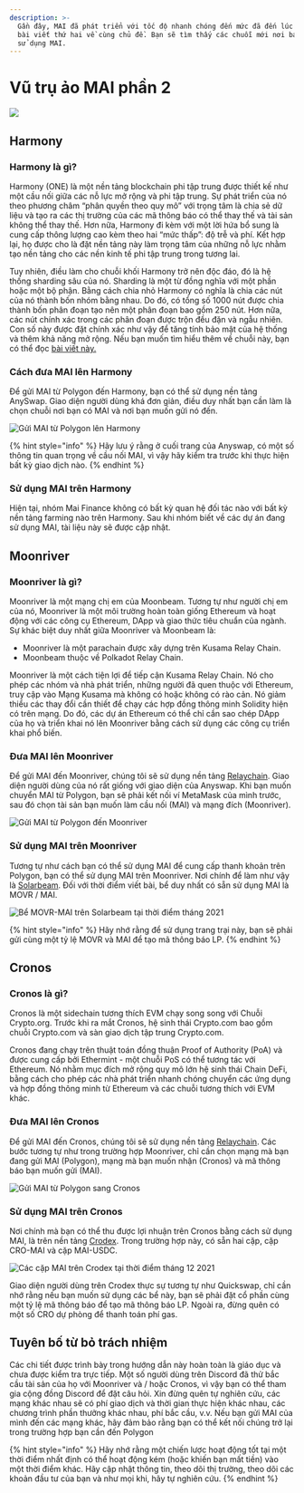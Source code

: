 ```yaml
---
description: >-
  Gần đây, MAI đã phát triển với tốc độ nhanh chóng đến mức đã đến lúc cho một
  bài viết thứ hai về cùng chủ đề. Bạn sẽ tìm thấy các chuỗi mới nơi bạn có thể
  sử dụng MAI.
---
```


# Vũ trụ ảo MAI phần 2



![](../.gitbook/assets/MAI.png)

## Harmony

### Harmony là gì?

Harmony (ONE) là một nền tảng blockchain phi tập trung được thiết kế như một cầu nối giữa các nỗ lực mở rộng và phi tập trung. Sự phát triển của nó theo phương châm “phân quyền theo quy mô” với trọng tâm là chia sẻ dữ liệu và tạo ra các thị trường của các mã thông báo có thể thay thế và tài sản không thể thay thế. Hơn nữa, Harmony đi kèm với một lời hứa bổ sung là cung cấp thông lượng cao kèm theo hai “mức thấp”: độ trễ và phí. Kết hợp lại, họ được cho là đặt nền tảng này làm trọng tâm của những nỗ lực nhằm tạo nền tảng cho các nền kinh tế phi tập trung trong tương lai.

Tuy nhiên, điều làm cho chuỗi khối Harmony trở nên độc đáo, đó là hệ thống sharding sâu của nó. Sharding là một từ đồng nghĩa với một phần hoặc một bộ phận. Bằng cách chia nhỏ Harmony có nghĩa là chia các nút của nó thành bốn nhóm bằng nhau. Do đó, có tổng số 1000 nút được chia thành bốn phân đoạn tạo nên một phân đoạn bao gồm 250 nút. Hơn nữa, các nút chính xác trong các phân đoạn được trộn đều đặn và ngẫu nhiên. Con số này được đặt chính xác như vậy để tăng tính bảo mật của hệ thống và thêm khả năng mở rộng. Nếu bạn muốn tìm hiểu thêm về chuỗi này, bạn có thể đọc [bài viết này.](https://guarda.com/academy/crypto/what-is-harmony/)

### Cách đưa MAI lên Harmony

Để gửi MAI từ Polygon đến Harmony, bạn có thể sử dụng nền tảng AnySwap. Giao diện người dùng khá đơn giản, điều duy nhất bạn cần làm là chọn chuỗi nơi bạn có MAI và nơi bạn muốn gửi nó đến.

![Gửi MAI từ Polygon lên Harmony](<../.gitbook/assets/MAI - Harmony.JPG>)

{% hint style="info" %}
Hãy lưu ý rằng ở cuối trang của Anyswap, có một số thông tin quan trọng về cầu nối MAI, vì vậy hãy kiểm tra trước khi thực hiện bất kỳ giao dịch nào.
{% endhint %}

### Sử dụng MAI trên Harmony

Hiện tại, nhóm Mai Finance không có bất kỳ quan hệ đối tác nào với bất kỳ nền tảng farming nào trên Harmony. Sau khi nhóm biết về các dự án đang sử dụng MAI, tài liệu này sẽ được cập nhật.

## Moonriver

### Moonriver là gì?

Moonriver là một mạng chị em của Moonbeam. Tương tự như người chị em của nó, Moonriver là một môi trường hoàn toàn giống Ethereum và hoạt động với các công cụ Ethereum, DApp và giao thức tiêu chuẩn của ngành. Sự khác biệt duy nhất giữa Moonriver và Moonbeam là:

* Moonriver là một parachain được xây dựng trên Kusama Relay Chain.
* Moonbeam thuộc về Polkadot Relay Chain.

Moonriver là một cách tiện lợi để tiếp cận Kusama Relay Chain. Nó cho phép các nhóm và nhà phát triển, những người đã quen thuộc với Ethereum, truy cập vào Mạng Kusama mà không có hoặc không có rào cản. Nó giảm thiểu các thay đổi cần thiết để chạy các hợp đồng thông minh Solidity hiện có trên mạng. Do đó, các dự án Ethereum có thể chỉ cần sao chép DApp của họ và triển khai nó lên Moonriver bằng cách sử dụng các công cụ triển khai phổ biến.

### Đưa MAI lên Moonriver

Để gửi MAI đến Moonriver, chúng tôi sẽ sử dụng nền tảng [Relaychain](https://app.relaychain.com/transfer#/cross-chain-bridge-transfer). Giao diện người dùng của nó rất giống với giao diện của Anyswap. Khi bạn muốn chuyển MAI từ Polygon, bạn sẽ phải kết nối ví MetaMask của mình trước, sau đó chọn tài sản bạn muốn làm cầu nối (MAI) và mạng đích (Moonriver).

![Gửi MAI từ Polygon đến Moonriver](<../.gitbook/assets/relay movr.JPG>)

### Sử dụng MAI trên Moonriver

Tương tự như cách bạn có thể sử dụng MAI để cung cấp thanh khoản trên Polygon, bạn có thể sử dụng MAI trên Moonriver. Nơi chính để làm như vậy là [Solarbeam](https://app.solarbeam.io/farm). Đối với thời điểm viết bài, bể duy nhất có sẵn sử dụng MAI là MOVR / MAI.

![Bể MOVR-MAI trên Solarbeam tại thời điểm tháng 2021](../.gitbook/assets/MOVR-MAI.JPG)

{% hint style="info" %}
Hãy nhớ rằng để sử dụng trang trại này, bạn sẽ phải gửi cùng một tỷ lệ MOVR và MAI để tạo mã thông báo LP.
{% endhint %}

## Cronos

### Cronos là gì?

Cronos là một sidechain tương thích EVM chạy song song với Chuỗi Crypto.org. Trước khi ra mắt Cronos, hệ sinh thái Crypto.com bao gồm chuỗi Crypto.com và sàn giao dịch tập trung Crypto.com.&#x20;

Cronos đang chạy trên thuật toán đồng thuận Proof of Authority (PoA) và được cung cấp bởi Ethermint - một chuỗi PoS có thể tương tác với Ethereum. Nó nhằm mục đích mở rộng quy mô lớn hệ sinh thái Chain DeFi, bằng cách cho phép các nhà phát triển nhanh chóng chuyển các ứng dụng và hợp đồng thông minh từ Ethereum và các chuỗi tương thích với EVM khác.

### Đưa MAI lên Cronos

Để gửi MAI đến Cronos, chúng tôi sẽ sử dụng nền tảng [Relaychain](https://app.relaychain.com/transfer#/cross-chain-bridge-transfer). Các bước tương tự như trong trường hợp Moonriver, chỉ cần chọn mạng mà bạn đang gửi MAI (Polygon), mạng mà bạn muốn nhận (Cronos) và mã thông báo bạn muốn gửi (MAI).

![Gửi MAI từ Polygon sang Cronos](../.gitbook/assets/cronos.JPG)

### Sử dụng MAI trên Cronos

Nơi chính mà bạn có thể thu được lợi nhuận trên Cronos bằng cách sử dụng MAI, là trên nền tảng [Crodex](https://swap.crodex.app/#/rewards/pair). Trong trường hợp này, có sẵn hai cặp, cặp CRO-MAI và cặp MAI-USDC.

![Các cặp MAI trên Crodex tại thời điểm tháng 12 2021](../.gitbook/assets/crodex.JPG)

Giao diện người dùng trên Crodex thực sự tương tự như Quickswap, chỉ cần nhớ rằng nếu bạn muốn sử dụng các bể này, bạn sẽ phải đặt cổ phần cùng một tỷ lệ mã thông báo để tạo mã thông báo LP. Ngoài ra, đừng quên có một số CRO dự phòng để thanh toán phí gas.

## Tuyên bố từ bỏ trách nhiệm

Các chi tiết được trình bày trong hướng dẫn này hoàn toàn là giáo dục và chưa được kiểm tra trực tiếp. Một số người dùng trên Discord đã thử bắc cầu tài sản của họ với Moonriver và / hoặc Cronos, vì vậy bạn có thể tham gia cộng đồng Discord để đặt câu hỏi. Xin đừng quên tự nghiên cứu, các mạng khác nhau sẽ có phí giao dịch và thời gian thực hiện khác nhau, các chương trình phần thưởng khác nhau, phí bắc cầu, v.v. Nếu bạn gửi MAI của mình đến các mạng khác, hãy đảm bảo rằng bạn có thể kết nối chúng trở lại trong trường hợp bạn cần đến Polygon

{% hint style="info" %}
Hãy nhớ rằng một chiến lược hoạt động tốt tại một thời điểm nhất định có thể hoạt động kém (hoặc khiến bạn mất tiền) vào một thời điểm khác. Hãy cập nhật thông tin, theo dõi thị trường, theo dõi các khoản đầu tư của bạn và như mọi khi, hãy tự nghiên cứu.
{% endhint %}
